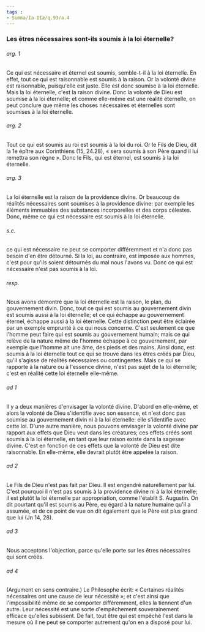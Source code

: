 ```yaml
---
tags : 
- Summa/Ia-IIæ/q.93/a.4
---
```


### Les êtres nécessaires sont-ils soumis à la loi éternelle?

###### arg. 1
Ce qui est nécessaire et éternel est soumis, semble-t-il à la loi éternelle. En effet, tout ce qui est raisonnable est soumis à la raison. Or la volonté divine est raisonnable, puisqu'elle est juste. Elle est donc soumise à la loi éternelle. Mais la loi éternelle, c'est la raison divine. Donc la volonté de Dieu est soumise à la loi éternelle; et comme elle-même est une réalité éternelle, on peut conclure que même les choses nécessaires et éternelles sont soumises à la loi éternelle. 

###### arg. 2
Tout ce qui est soumis au roi est soumis à la loi du roi. Or le Fils de Dieu, dit la 1e épître aux Corinthiens (15, 24.28), « sera soumis à son Père quand il lui remettra son règne ». Donc le Fils, qui est éternel, est soumis à la loi éternelle. 

###### arg. 3
La loi éternelle est la raison de la providence divine. Or beaucoup de réalités nécessaires sont soumises à la providence divine: par exemple les éléments immuables des substances incorporelles et des corps célestes. Donc, même ce qui est nécessaire est soumis à la loi éternelle. 

###### s.c.
ce qui est nécessaire ne peut se comporter différemment et n'a donc pas besoin d'en être détourné. Si la loi, au contraire, est imposée aux hommes, c'est pour qu'ils soient détournés du mal nous l'avons vu. Donc ce qui est nécessaire n'est pas soumis à la loi. 

###### resp.
Nous avons démontré que la loi éternelle est la raison, le plan, du gouvernement divin. Donc, tout ce qui est soumis au gouvernement divin est soumis aussi à la loi éternelle; et ce qui échappe au gouvernement éternel, échappe aussi à la loi éternelle. Cette distinction peut être éclairée par un exemple emprunté à ce qui nous concerne. C'est seulement ce que l'homme peut faire qui est soumis au gouvernement humain; mais ce qui relève de la nature même de l'homme échappe à ce gouvernement, par exemple que l'homme ait une âme, des pieds et des mains. Ainsi donc, est soumis à la loi éternelle tout ce qui se trouve dans les êtres créés par Dieu, qu'il s'agisse de réalités nécessaires ou contingentes. Mais ce qui se rapporte à la nature ou à l'essence divine, n'est pas sujet de la loi éternelle; c'est en réalité cette loi éternelle elle-même. 

###### ad 1
Il y a deux manières d'envisager la volonté divine. D'abord en elle-même, et alors la volonté de Dieu s'identifie avec son essence, et n'est donc pas soumise au gouvernement divin ni à la loi éternelle: elle s'identifie avec cette loi. D'une autre manière, nous pouvons envisager la volonté divine par rapport aux effets que Dieu veut dans les créatures; ces effets créés sont soumis à la loi éternelle, en tant que leur raison existe dans la sagesse divine. C'est en fonction de ces effets que la volonté de Dieu est dite raisonnable. En elle-même, elle devrait plutôt être appelée la raison. 

###### ad 2
Le Fils de Dieu n'est pas fait par Dieu. Il est engendré naturellement par lui. C'est pourquoi il n'est pas soumis à la providence divine ni à la loi éternelle; il est plutôt la loi éternelle par appropriation, comme l'établit S. Augustin. On dit pourtant qu'il est soumis au Père, eu égard à la nature humaine qu'il a assumée, et de ce point de vue on dit également que le Père est plus grand que lui (Jn 14, 28). 

###### ad 3
Nous acceptons l'objection, parce qu'elle porte sur les êtres nécessaires qui sont créés. 

###### ad 4
(Argument en sens contraire.) Le Philosophe écrit: « Certaines réalités nécessaires ont une cause de leur nécessité »; et c'est ainsi que l'impossibilité même de se comporter différemment, elles la tiennent d'un autre. Leur nécessité est une sorte d'empêchement souverainement efficace qu'elles subissent. De fait, tout être qui est empêché l'est dans la mesure où il ne peut se comporter autrement qu'on en a disposé pour lui. 

